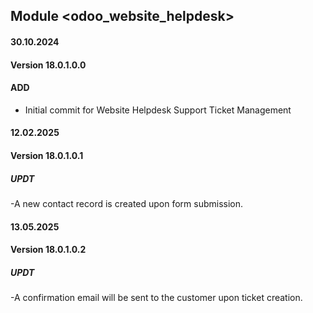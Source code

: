 ## Module <odoo_website_helpdesk>

#### 30.10.2024
#### Version 18.0.1.0.0
#### ADD

- Initial commit for Website Helpdesk Support Ticket Management

#### 12.02.2025
#### Version 18.0.1.0.1
##### UPDT
-A new contact record is created upon form submission.

#### 13.05.2025
#### Version 18.0.1.0.2
##### UPDT
-A confirmation email will be sent to the customer upon ticket creation.








